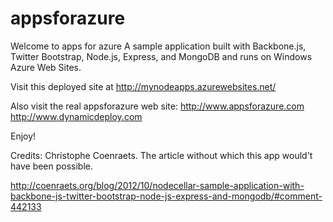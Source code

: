 appsforazure
============

Welcome to apps for azure  A sample application built with Backbone.js, Twitter Bootstrap, Node.js, Express, and MongoDB and runs on Windows Azure Web Sites.

Visit this deployed site at http://mynodeapps.azurewebsites.net/


Also visit the real appsforazure web site:
http://www.appsforazure.com
http://www.dynamicdeploy.com



Enjoy!

Credits: Christophe Coenraets. 
The article without which this app would't have been possible.

http://coenraets.org/blog/2012/10/nodecellar-sample-application-with-backbone-js-twitter-bootstrap-node-js-express-and-mongodb/#comment-442133


